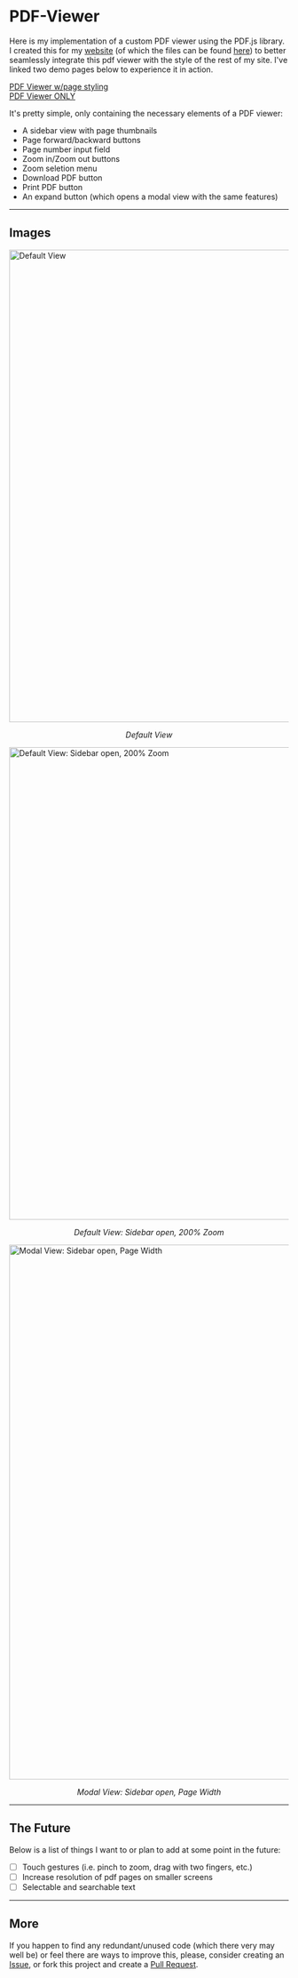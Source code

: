 
# PDF-Viewer

Here is my implementation of a custom PDF viewer using the PDF.js library. I created this for my [website](https://itsjonathanthompson.com) (of which the files can be found [here](https://github.com/jethomps0n/My-Portfolio-Website)) to better seamlessly integrate this pdf viewer with the style of the rest of my site. I've linked two demo pages below to experience it in action.

[PDF Viewer w/page styling]()
<br>
[PDF Viewer ONLY]()

It's pretty simple, only containing the necessary elements of a PDF viewer:
- A sidebar view with page thumbnails
- Page forward/backward buttons
- Page number input field
- Zoom in/Zoom out buttons
- Zoom seletion menu
- Download PDF button
- Print PDF button
- An expand button (which opens a modal view with the same features)

---
## Images
<img width="1420" height="850" alt="Default View" src="https://github.com/user-attachments/assets/e5080fa1-3d13-4f10-826b-6ca734e9e769" />
<p align="center"><em>Default View</em></p>

<img width="1419" height="850" alt="Default View: Sidebar open, 200% Zoom" src="https://github.com/user-attachments/assets/bfb377dc-4157-491c-83be-50c8fca0eb0d" />
<p align="center"><em>Default View: Sidebar open, 200% Zoom</em></p>

<img width="1720" height="962" alt="Modal View: Sidebar open, Page Width" src="https://github.com/user-attachments/assets/d5abb77b-0479-415b-9048-a26ee2105ba5" />
<p align="center"><em>Modal View: Sidebar open, Page Width</em></p>

---
## The Future
Below is a list of things I want to or plan to add at some point in the future:
- [ ] Touch gestures (i.e. pinch to zoom, drag with two fingers, etc.)
- [ ] Increase resolution of pdf pages on smaller screens
- [ ] Selectable and searchable text

---
## More
If you happen to find any redundant/unused code (which there very may well be) or feel there are ways to improve this, please, consider creating an [Issue](https://github.com/jethomps0n/PDF-Viewer/issues), or fork this project and create a [Pull Request](https://github.com/jethomps0n/PDF-Viewer/pulls).
